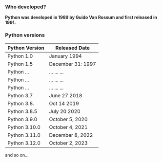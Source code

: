 
### Who developed?
**Python was developed in 1989 by Guido Van  Rossum and first released in 1991.**

### Python versions
| Python Version | Released Date     |
| -------------- | ----------------- |
| Python 1.0     | January 1994      |
| Python 1.5     | December 31: 1997 |
| Python ...     | ... ... ...       |
| Python ...     | ... ... ...       |
| Python ...     | ... ... ...       |
| Python 3.7     | June 27 2018      |
| Python 3.8.    | Oct 14 2019       |
| Python 3.8.5   | July 20 2020      |
| Python 3.9.0	 | October 5, 2020	 |
| Python 3.10.0	 | October 4, 2021	 |
| Python 3.11.0	 | December 8, 2022	 |
| Python 3.12.0	 | October 2, 2023   |	

 and so on...

